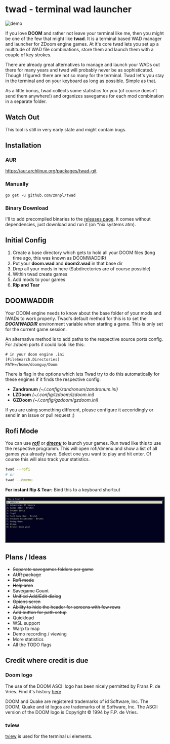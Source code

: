 # twad - terminal wad launcher

![demo](demo.gif)

If you love __DOOM__ and rather not leave your terminal like me, then you might be one of the few that might like **twad**. It is a terminal based WAD manager and launcher for ZDoom engine games. At it's core twad lets you set up a multitude of WAD file combinations, store them and launch them with a couple of key strokes.

There are already great alternatives to manage and launch your WADs out there for many years and twad will probably never be as sophisticated. Though I figured: there are not so many for the terminal. Twad let's you stay in the terminal and on your keyboard as long as possible. Simple as that.

As a little bonus, twad collects some statistics for you (of course doesn't send them anywhere!) and organizes savegames for each mod combination in a separate folder.

## Watch Out

This tool is still in very early state and might contain bugs.

## Installation

### AUR

https://aur.archlinux.org/packages/twad-git

### Manually

```golang
go get -u github.com/zmnpl/twad
```

### Binary Download

I'll to add precompiled binaries to the [releases page](https://github.com/zmnpl/twad/releases). It comes without dependencies, just download and run it (on *nix systems atm).

## Initial Config

1) Create a base directory which gets to hold all your DOOM files (long time ago, this was known as DOOMWADDIR)
2) Put your **doom.wad** and **doom2.wad** in that base dir
3) Drop all your mods in here (Subdirectories are of course possible)
4) Within twad create games
5) Add mods to your games
666) __Rip and Tear__

## DOOMWADDIR

Your DOOM engine needs to know about the base folder of your mods and IWADs to work properly. Twad's default method for this is to set the ***DOOMWADDIR*** environment variable when starting a game. This is only set for the current game session.

An alternative method is to add paths to the respective source ports config. For *zdoom* ports it could look like this:
```
# in your doom engine .ini
[FileSearch.Directories]
PATH=/home/doomguy/Doom
```

There is flag in the options which lets Twad try to do this automatically for these engines if it finds the respective config:
- **Zandronum** *(~/.config/zandronum/zandronum.ini)*
- **LZDoom** *(~/.config/lzdoom/lzdoom.ini)*
- **GZDoom** *(~/.config/gzdoom/gzdoom.ini)*

If you are using something different, please configure it accoridingly or send in an issue or pull request ;)

## Rofi Mode

You can use [***rofi***](https://github.com/davatorium/rofi) or [***dmenu***](https://tools.suckless.org/dmenu/) to launch your games. Run twad like this to use the respective programm. This will open rofi/dmenu and show a list of all games you already have. Select one you want to play and hit enter. Of course this will also track your statistics.
```bash
twad --rofi
# or
twad --dmenu
```
**For instant Rip & Tear:** Bind this to a keyboard shortcut

![rofimode](rofimode.png)

## Plans / Ideas

- ~~Separate savegames folders per game~~
- ~~AUR package~~
- ~~Rofi mode~~
- ~~Help area~~
- ~~Savegame Count~~
- ~~Unified Add/Edit dialog~~
- ~~Opions scren~~
- ~~Ability to hide the header for screens with few rows~~
- ~~Add button for path setup~~
- ~~Quickload~~
- WSL support
- Warp to map
- Demo recording / viewing
- More statistics
- All the TODO flags

## Credit where credit is due

### Doom logo

The use of the DOOM ASCII logo has been nicely permitted by Frans P. de Vries. Find it's history [here](http://www.gamers.org/~fpv/doomlogo.html)

DOOM and Quake are registered trademarks of id Software, Inc. The DOOM, Quake and id logos are trademarks of id Software, Inc. The ASCII version of the DOOM logo is Copyright © 1994 by F.P. de Vries.

### tview

[tview](https://github.com/rivo/tview) is used for the terminal ui elements.
